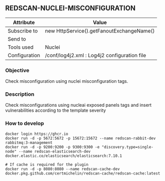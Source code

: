 ## REDSCAN-NUCLEI-MISCONFIGURATION

| Attribute     | Value                                        |
| ------------- | -------------------------------------------- |
| Subscribe to  | new HttpService().getFanoutExchangeName()            |
| Send to       |                                              |
| Tools used    | Nuclei                                       |
| Configuration | /conf/log4j2.xml : Log4j2 configuration file |

### Objective

Check misconfiguration using nuclei misconfiguration tags.

### Description

Check misconfigurations using nucleai exposed panels tags and insert vulnerabilities according to the template severity

### How to develop

```
docker login https://ghcr.io
docker run -d -p 5672:5672 -p 15672:15672 --name redscan-rabbit-dev rabbitmq:3-management
docker run -d -p 9200:9200 -p 9300:9300 -e "discovery.type=single-node" --name redscan-elasticsearch-dev docker.elastic.co/elasticsearch/elasticsearch:7.10.1

# If cache is required for the plugin
docker run -d -p 8080:8080 --name redscan-cache-dev docker.pkg.github.com/certmichelin/redscan-cache/redscan-cache:latest
```
